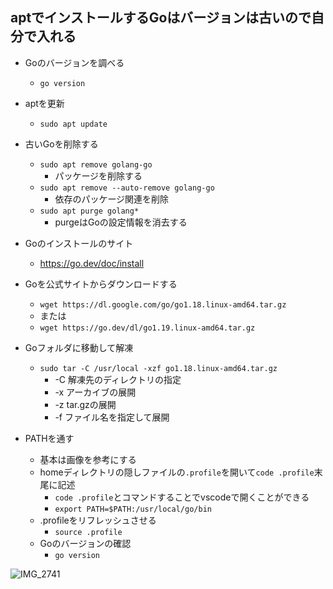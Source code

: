## aptでインストールするGoはバージョンは古いので自分で入れる
- Goのバージョンを調べる
  - `go version` 
- aptを更新
  - `sudo apt update`
- 古いGoを削除する
  - `sudo apt remove golang-go`
    - パッケージを削除する 
  - `sudo apt remove --auto-remove golang-go`
    - 依存のパッケージ関連を削除 
  - `sudo apt purge golang*`
    - purgeはGoの設定情報を消去する 

- Goのインストールのサイト
  - https://go.dev/doc/install 
- Goを公式サイトからダウンロードする
  - `wget https://dl.google.com/go/go1.18.linux-amd64.tar.gz`
  - または
  - `wget https://go.dev/dl/go1.19.linux-amd64.tar.gz` 

- Goフォルダに移動して解凍
  - `sudo tar -C /usr/local -xzf go1.18.linux-amd64.tar.gz` 
    - -C 解凍先のディレクトリの指定
    - -x アーカイブの展開
    - -z tar.gzの展開
    - -f ファイル名を指定して展開 

- PATHを通す
  - 基本は画像を参考にする
  - homeディレクトリの隠しファイルの`.profile`を開いて`code .profile`末尾に記述
    - `code .profile`とコマンドすることでvscodeで開くことができる 
    - `export PATH=$PATH:/usr/local/go/bin` 
  - .profileをリフレッシュさせる
    - `source .profile`
  - Goのバージョンの確認
    - `go version`  

![IMG_2741](https://user-images.githubusercontent.com/66894552/183646108-fa11f004-d663-4811-9274-5c978ed63bb9.JPG)

